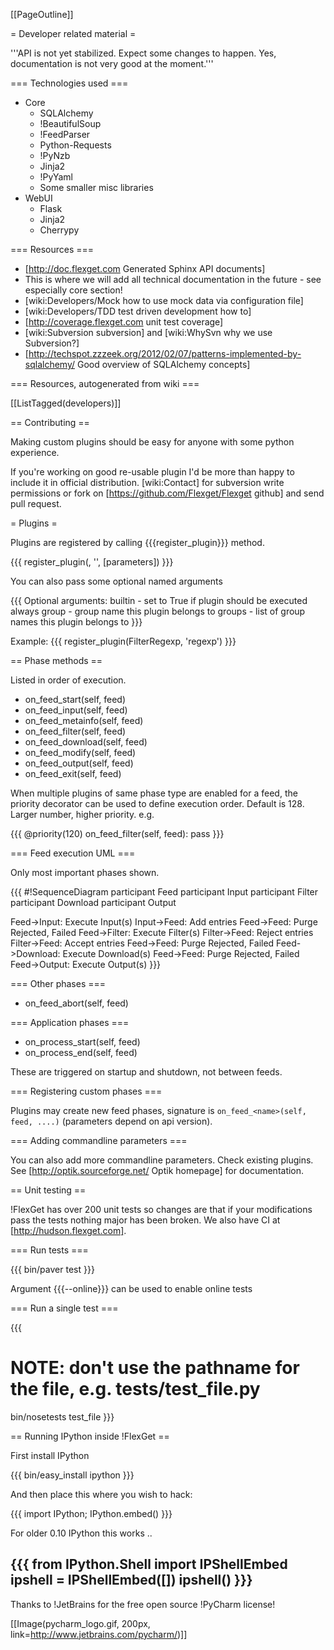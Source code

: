 [[PageOutline]]

= Developer related material =

'''API is not yet stabilized. Expect some changes to happen. Yes, documentation is not very good at the moment.'''

=== Technologies used ===

 * Core
   * SQLAlchemy
   * !BeautifulSoup
   * !FeedParser
   * Python-Requests
   * !PyNzb
   * Jinja2
   * !PyYaml
   * Some smaller misc libraries
 * WebUI
   * Flask
   * Jinja2
   * Cherrypy

=== Resources ===

 * [http://doc.flexget.com Generated Sphinx API documents] 
  * This is where we will add all technical documentation in the future - see especially core section!
 * [wiki:Developers/Mock how to use mock data via configuration file]
 * [wiki:Developers/TDD test driven development how to]
 * [http://coverage.flexget.com unit test coverage]
 * [wiki:Subversion subversion] and [wiki:WhySvn why we use Subversion?]
 * [http://techspot.zzzeek.org/2012/02/07/patterns-implemented-by-sqlalchemy/ Good overview of SQLAlchemy concepts]

=== Resources, autogenerated from wiki ===

[[ListTagged(developers)]]

== Contributing ==

Making custom plugins should be easy for anyone with some python experience.

If you're working on good re-usable plugin I'd be more than happy to include it in official distribution. [wiki:Contact] for subversion write permissions or fork on [https://github.com/Flexget/Flexget github] and send pull request.

= Plugins =

Plugins are registered by calling {{{register_plugin}}} method.

{{{
register_plugin(<class name>, '<keyword>', [parameters])
}}}

You can also pass some optional named arguments

{{{
Optional arguments:
    builtin     - set to True if plugin should be executed always
    group       - group name this plugin belongs to
    groups      - list of group names this plugin belongs to
}}}

Example:
{{{
register_plugin(FilterRegexp, 'regexp')
}}}

== Phase methods ==

Listed in order of execution.

 * on_feed_start(self, feed)
 * on_feed_input(self, feed)
 * on_feed_metainfo(self, feed)
 * on_feed_filter(self, feed)
 * on_feed_download(self, feed)
 * on_feed_modify(self, feed)
 * on_feed_output(self, feed)
 * on_feed_exit(self, feed)

When multiple plugins of same phase type are enabled for a feed, the priority decorator can be used to define execution order. Default is 128. Larger number, higher priority. e.g.

{{{
@priority(120)
on_feed_filter(self, feed):
    pass
}}}

=== Feed execution UML ===

Only most important phases shown.

{{{
#!SequenceDiagram
participant Feed
participant Input
participant Filter
participant Download
participant Output

Feed->Input: Execute Input(s)
Input->Feed: Add entries
Feed->Feed: Purge Rejected, Failed
Feed->Filter: Execute Filter(s)
Filter->Feed: Reject entries
Filter->Feed: Accept entries
Feed->Feed: Purge Rejected, Failed
Feed->Download: Execute Download(s)
Feed->Feed: Purge Rejected, Failed
Feed->Output: Execute Output(s)
}}}

=== Other phases ===

 * on_feed_abort(self, feed)

=== Application phases ===

 * on_process_start(self, feed)
 * on_process_end(self, feed)

These are triggered on startup and shutdown, not between feeds.

=== Registering custom phases ===

Plugins may create new feed phases, signature is `on_feed_<name>(self, feed, ....)` (parameters depend on api version).

=== Adding commandline parameters ===

You can also add more commandline parameters. Check existing plugins. See [http://optik.sourceforge.net/ Optik homepage] for documentation.

== Unit testing ==

!FlexGet has over 200 unit tests so changes are that if your modifications pass the tests nothing major has been broken. We also have CI at [http://hudson.flexget.com].

=== Run tests ===

{{{
bin/paver test
}}}

Argument {{{--online}}} can be used to enable online tests

=== Run a single test ===

{{{
# NOTE: don't use the pathname for the file, e.g. tests/test_file.py
bin/nosetests test_file
}}}

== Running IPython inside !FlexGet ==

First install IPython

{{{
bin/easy_install ipython
}}}

And then place this where you wish to hack:

{{{
import IPython; IPython.embed()
}}}

For older 0.10 IPython this works ..

{{{
from IPython.Shell import IPShellEmbed
ipshell = IPShellEmbed([])
ipshell()
}}}
-------------------------
Thanks to !JetBrains for the free open source !PyCharm license!

[[Image(pycharm_logo.gif, 200px, link=http://www.jetbrains.com/pycharm/)]]